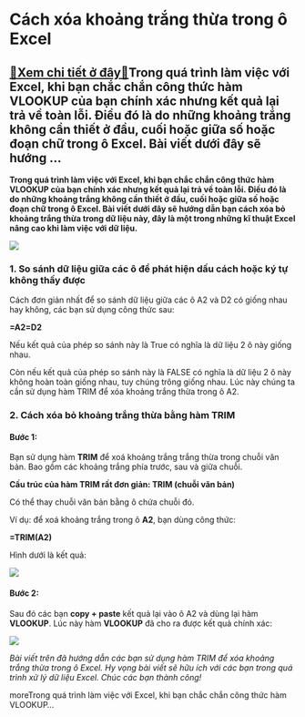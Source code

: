 Cách xóa khoảng trắng thừa trong ô Excel
========================================

[:gift:Xem chi tiết ở đây:gift:](https://hddtvn.com/cach-xoa-khoang-trang-thua-trong-o-excel/)Trong quá trình làm việc với Excel, khi bạn chắc chắn công thức hàm VLOOKUP của bạn chính xác nhưng kết quả lại trả về toàn lỗi. Điều đó là do những khoảng trắng không cần thiết ở đầu, cuối hoặc giữa số hoặc đoạn chữ trong ô Excel. Bài viết dưới đây sẽ hướng …
--------------------------------------------------------------------------------------------------------------------------------------------------------------------------------------------------------------------------------------------------------------------

**Trong quá trình làm việc với Excel, khi bạn chắc chắn công thức hàm VLOOKUP của bạn chính xác nhưng kết quả lại trả về toàn lỗi. Điều đó là do những khoảng trắng không cần thiết ở đầu, cuối hoặc giữa số hoặc đoạn chữ trong ô Excel. Bài viết dưới đây sẽ hướng dẫn bạn cách xóa bỏ khoảng trắng thừa trong dữ liệu này, đây là một trong những kĩ thuật Excel nâng cao khi làm việc với dữ liệu.**


![](https://hddtvn.com/wp-content/uploads/2021/01/vUOaXWO.png)


### 1. So sánh dữ liệu giữa các ô để phát hiện dấu cách hoặc ký tự không thấy được


Cách đơn giản nhất để so sánh dữ liệu giữa các ô A2 và D2 có giống nhau hay không, các bạn sử dụng công thức sau:


**=A2=D2**


Nếu kết quả của phép so sánh này là True có nghĩa là dữ liệu 2 ô này giống nhau.


Còn nếu kết quả của phép so sánh này là FALSE có nghĩa là dữ liệu 2 ô này không hoàn toàn giống nhau, tuy chúng trông giống nhau. Lúc này chúng ta cần sử dụng hàm TRIM để xóa khoảng trắng thừa trong ô A2.


### 2. Cách xóa bỏ khoảng trắng thừa bằng hàm TRIM


#### Bước 1:


Bạn sử dụng hàm **TRIM** để xoá khoảng trắng trắng thừa trong chuỗi văn bản. Bao gồm các khoảng trắng phía trước, sau và giữa chuỗi.


**Cấu trúc của hàm TRIM rất đơn giản: TRIM (chuỗi văn bản)**


Có thể thay chuỗi văn bản bằng ô chứa chuỗi đó.


Ví dụ: để xoá khoảng trắng trong ô **A2**, bạn dùng công thức:


**=TRIM(A2)**


Hình dưới là kết quả:


![](https://hddtvn.com/wp-content/uploads/2021/01/IQqqepp.png)


#### Bước 2:


Sau đó các bạn **copy + paste** kết quả lại vào ô A2 và dùng lại hàm **VLOOKUP**. Lúc này hàm **VLOOKUP** đã cho ra được kết quả chính xác:


![](https://hddtvn.com/wp-content/uploads/2021/01/qGCiw1u.png)


*Bài viết trên đã hướng dẫn các bạn sử dụng hàm TRIM để xóa khoảng trắng thừa trong ô Excel. Hy vọng bài viết sẽ hữu ích với các bạn trong quá trình xử lý dữ liệu Excel. Chúc các bạn thành công!*


moreTrong quá trình làm việc với Excel, khi bạn chắc chắn công thức hàm VLOOKUP…

